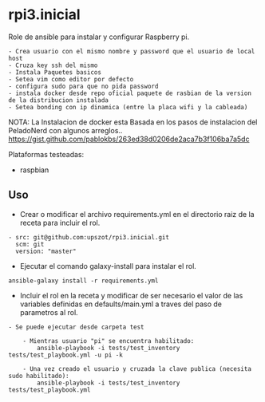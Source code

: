 # rpi3.inicial

Role de ansible para instalar y configurar Raspberry pi.

	- Crea usuario con el mismo nombre y password que el usuario de local host
	- Cruza key ssh del mismo
	- Instala Paquetes basicos
	- Setea vim como editor por defecto
	- configura sudo para que no pida password
	- instala docker desde repo oficial paquete de rasbian de la version de la distribucion instalada
	- Setea bonding con ip dinamica (entre la placa wifi y la cableada)

NOTA: La Instalacion de docker esta Basada en los pasos de instalacion del PeladoNerd con algunos arreglos..
	  https://gist.github.com/pablokbs/263ed38d0206de2aca7b3f106ba7a5dc

Plataformas testeadas:
- raspbian

## Uso

- Crear o modificar el archivo requirements.yml en el directorio raiz de la receta para incluir el rol.

```
- src: git@github.com:upszot/rpi3.inicial.git
  scm: git
  version: "master"
```

- Ejecutar el comando galaxy-install para instalar el rol.

```
ansible-galaxy install -r requirements.yml
```

- Incluir el rol en la receta y modificar de ser necesario el valor de las variables definidas en defaults/main.yml a traves del paso de parametros al rol.

```
- Se puede ejecutar desde carpeta test 

	- Mientras usuario "pi" se encuentra habilitado:
		ansible-playbook -i tests/test_inventory tests/test_playbook.yml -u pi -k

	- Una vez creado el usuario y cruzada la clave publica (necesita sudo habilitado):
		ansible-playbook -i tests/test_inventory tests/test_playbook.yml 


```

